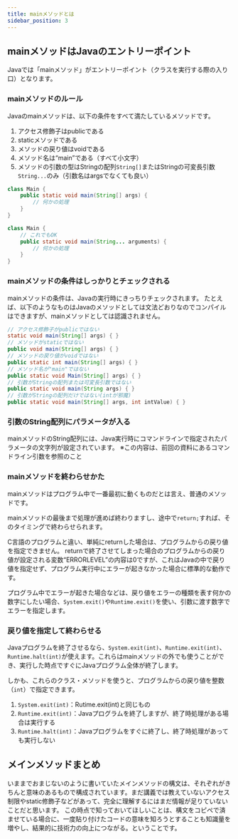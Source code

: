 ```yaml
---
title: mainメソッドとは
sidebar_position: 3
---
```


## mainメソッドはJavaのエントリーポイント

Javaでは「mainメソッド」がエントリーポイント（クラスを実行する際の入り口）となります。

### mainメソッドのルール

Javaのmainメソッドは、以下の条件をすべて満たしているメソッドです。

1. アクセス修飾子はpublicである
2. staticメソッドである
3. メソッドの戻り値はvoidである
4. メソッド名は“main”である（すべて小文字）
5. メソッドの引数の型はStringの配列`String[]`またはStringの可変長引数`String...`のみ（引数名はargsでなくても良い）

```java
class Main {
    public static void main(String[] args) {
        // 何かの処理
    }
}
```

```java
class Main {
    // これでもOK
    public static void main(String... arguments) {
        // 何かの処理
    }
}
```

### mainメソッドの条件はしっかりとチェックされる

mainメソッドの条件は、Javaの実行時にきっちりチェックされます。
たとえば、以下のようなものはJavaのメソッドとしては文法どおりなのでコンパイルはできますが、mainメソッドとしては認識されません。

```java
// アクセス修飾子がpublicではない
static void main(String[] args) { }
// メソッドがstaticではない
public void main(String[] args) { }
// メソッドの戻り値がvoidではない
public static int main(String[] args) { }
// メソッド名が"main"ではない
public static void Main(String[] args) { }
// 引数がStringの配列または可変長引数ではない
public static void main(String args) { }
// 引数がStringの配列だけではない(intが邪魔)
public static void main(String[] args, int intValue) { }
```
 
### 引数のString配列にパラメータが入る

mainメソッドのString配列には、Java実行時にコマンドラインで指定されたパラメータの文字列が設定されています。
※この内容は、前回の資料にあるコマンドライン引数を参照のこと

### mainメソッドを終わらせかた

mainメソッドはプログラム中で一番最初に動くものだとは言え、普通のメソッドです。

mainメソッドの最後まで処理が進めば終わりますし、途中で`return;`すれば、そのタイミングで終わらせられます。

C言語のプログラムと違い、単純にreturnした場合は、プログラムからの戻り値を指定できません。
returnで終了させてしまった場合のプログラムからの戻り値が設定される変数“ERRORLEVEL”の内容は0ですが、これはJavaの中で戻り値を指定せず、プログラム実行中にエラーが起きなかった場合に標準的な動作です。

プログラム中でエラーが起きた場合などは、戻り値をエラーの種類を表す何かの数字にしたい場合、`System.exit()`や`Runtime.exit()`を使い、引数に渡す数字でエラーを指定します。

### 戻り値を指定して終わらせる

Javaプログラムを終了させるなら、`System.exit(int)`、`Runtime.exit(int)`、`Runtime.halt(int)`が使えます。これらはmainメソッドの外でも使うことができ、実行した時点ですぐにJavaプログラム全体が終了します。

しかも、これらのクラス・メソッドを使うと、プログラムからの戻り値を整数（`int`）で指定できます。

1. `System.exit(int)`：Rutime.exit(int)と同じもの
2. `Runtime.exit(int)`：Javaプログラムを終了しますが、終了時処理がある場合は実行する
3. `Runtime.halt(int)`：Javaプログラムをすぐに終了し、終了時処理があっても実行しない

## メインメソッドまとめ

いままでおまじないのように書いていたメインメソッドの構文は、それぞれがきちんと意味のあるもので構成されています。まだ講義では教えていないアクセス制限やstatic修飾子などがあって、完全に理解するにはまだ情報が足りていないことだと思います。
この時点で知っておいてほしいことは、構文をコピペで済ませている場合に、一度貼り付けたコードの意味を知ろうとすることも知識量を増やし、結果的に技術力の向上につながる。ということです。